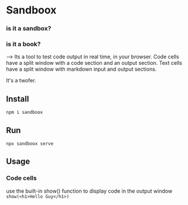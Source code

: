 # Sandboox
### is it a sandbox?

### is it a book?

--> Its a tool to test code output in real time, in your browser. Code cells have a split window with a code section and an output section. Text cells have a split window with markdown input and output sections. 

It's a twofer. 

## Install

`npm i sandboox`


## Run

`npx sandboox serve`


## Usage

### Code cells
use the built-in show() function to display code in the output window
`show(<h1>Hello Guy</h1>)`